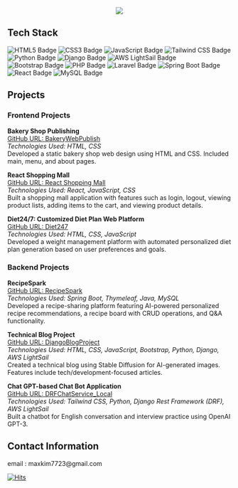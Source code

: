 <p align="center">
    <img src="https://readme-typing-svg.herokuapp.com?font=Fira+Code&weight=600&size=25&pause=1000&color=0D88E6&width=435&lines=Welcome+to+MaxWorld!+👋;Developer;Passionate+about+Tech+%26+Innovation" />
</p>


<h2>Tech Stack</h2>

<p>  
  <img src="https://img.shields.io/badge/HTML5-E34F26?style=for-the-badge&logo=html5&logoColor=white" alt="HTML5 Badge"/>
  <img src="https://img.shields.io/badge/CSS3-1572B6?style=for-the-badge&logo=css3&logoColor=white" alt="CSS3 Badge"/>
  <img src="https://img.shields.io/badge/JavaScript-F7DF1E?style=for-the-badge&logo=javascript&logoColor=black" alt="JavaScript Badge"/>
  <img src="https://img.shields.io/badge/Tailwind_CSS-38B2AC?style=for-the-badge&logo=tailwind-css&logoColor=white" alt="Tailwind CSS Badge"/>
  <img src="https://img.shields.io/badge/Python-3776AB?style=for-the-badge&logo=python&logoColor=white" alt="Python Badge"/>
  <img src="https://img.shields.io/badge/Django-092E20?style=for-the-badge&logo=django&logoColor=green" alt="Django Badge"/>
  <img src="https://img.shields.io/badge/AWS_LightSail-FF9900?style=for-the-badge&logo=amazon-aws&logoColor=white" alt="AWS LightSail Badge"/>
  <img src="https://img.shields.io/badge/Bootstrap-7952B3?style=for-the-badge&logo=bootstrap&logoColor=white" alt="Bootstrap Badge"/>
  <img src="https://img.shields.io/badge/PHP-777BB4?style=for-the-badge&logo=php&logoColor=white" alt="PHP Badge"/>
  <img src="https://img.shields.io/badge/Laravel-FF2D20?style=for-the-badge&logo=laravel&logoColor=white" alt="Laravel Badge"/>
  <img src="https://img.shields.io/badge/Spring_Boot-6DB33F?style=for-the-badge&logo=spring-boot&logoColor=white" alt="Spring Boot Badge"/>
  <img src="https://img.shields.io/badge/React-61DAFB?style=for-the-badge&logo=react&logoColor=black" alt="React Badge"/>
  <img src="https://img.shields.io/badge/MySQL-4479A1?style=for-the-badge&logo=mysql&logoColor=white" alt="MySQL Badge"/>
</p>

<h2>Projects</h2>

<h3>Frontend Projects</h3>

<b>Bakery Shop Publishing</b><br>
<a href="https://github.com/maxkim77/BakeryWebPublish">GitHub URL: BakeryWebPublish</a><br>
<i>Technologies Used: HTML, CSS</i><br>
Developed a static bakery shop web design using HTML and CSS. Included main, menu, and about pages.

<b>React Shopping Mall</b><br>
<a href="https://github.com/maxkim77/react_shoppingmall">GitHub URL: React Shopping Mall</a><br>
<i>Technologies Used: React, JavaScript, CSS</i><br>
Built a shopping mall application with features such as login, logout, viewing product lists, adding items to the cart, and viewing product details.

<b>Diet24/7: Customized Diet Plan Web Platform</b><br>
<a href="https://github.com/maxkim77/Diet247">GitHub URL: Diet247</a><br>
<i>Technologies Used: HTML, CSS, JavaScript</i><br>
Developed a weight management platform with automated personalized diet plan generation based on user preferences and goals.

<h3>Backend Projects</h3>

<b>RecipeSpark</b><br>
<a href="https://github.com/maxkim77/RecipeSpark">GitHub URL: RecipeSpark</a><br>
<i>Technologies Used: Spring Boot, Thymeleaf, Java, MySQL</i><br>
Developed a recipe-sharing platform featuring AI-powered personalized recipe recommendations, a recipe board with CRUD operations, and Q&A functionality.

<b>Technical Blog Project</b><br>
<a href="https://github.com/maxkim77/DjangoBlogProject">GitHub URL: DjangoBlogProject</a><br>
<i>Technologies Used: HTML, CSS, JavaScript, Bootstrap, Python, Django, AWS LightSail</i><br>
Created a technical blog using Stable Diffusion for AI-generated images. Features include tech/development-focused articles.

<b>Chat GPT-based Chat Bot Application</b><br>
<a href="https://github.com/maxkim77/DRFChatService_Local">GitHub URL: DRFChatService_Local</a><br>
<i>Technologies Used: Tailwind CSS, Python, Django Rest Framework (DRF), AWS LightSail</i><br>
Built a chatbot for English conversation and interview practice using OpenAI GPT-3.

<h2>Contact Information</h2>
<p>
email : maxkim7723@gmail.com
</p>

[![Hits](https://hits.seeyoufarm.com/api/count/incr/badge.svg?url=https%3A%2F%2Fgithub.com%2Fmaxkim77&count_bg=%2379C83D&title_bg=%23555555&icon=&icon_color=%23E7E7E7&title=hits&edge_flat=false)](https://hits.seeyoufarm.com)
